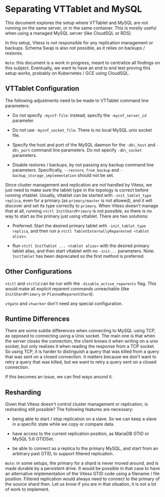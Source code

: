 # Separating VTTablet and MySQL

This document explores the setup where VTTablet and MySQL are not running on the
same server, or in the same container. This is mostly useful when using a
managed MySQL server (like CloudSQL or RDS).

In this setup, Vitess is not responsible for any replication management or
backups. Schema Swap is also not possible, as it relies on backups / restores.

`Note`: this document is a work in progress, meant to centralize all findings on
this subject. Eventually, we want to have an end to end test proving this setup
works, probably on Kubernetes / GCE using CloudSQL.

## VTTablet Configuration

The following adjustments need to be made to VTTablet command line parameters:

* Do not specify `-mycnf-file`: instead, specify the `-mycnf_server_id`
  parameter.

* Do not use `-mycnf_socket_file`. There is no local MySQL unix socket file.

* Specify the host and port of the MySQL daemon for the `-db\_host`
  and `-db\_port` command line parameters. Do not specify
  `-db\_socket` parameters.

* Disable restores / backups, by not passing any backup command line
  parameters. Specifically, `--restore_from_backup` and
  `-backup_storage_implementation` should not be set.

Since cluster management and replication are not handled by Vitess, we just need
to make sure the tablet type in the topology is correct before running
vttablet. Usually, vttablet can be started with `-init_tablet_type replica`,
even for a primary (as `primary/master` is not allowed), and it will discover 
and set its type correctly to `primary`. When Vitess doesn't manage that at all, running
`vtctl InitShardPrimary` is not possible, so there is no way to start as the
primary just using vttablet. There are two solutions:

* Preferred: Start the desired primary tablet with `-init_tablet_type replica`, 
  and then run a `vtctl TabletExternallyReparented <tablet alias>`.

* Run `vtctl InitTablet ... <tablet alias>` with the desired primary tablet alias, 
  and then start vttablet with no `-init...` parameters. 
  Note: `InitTablet` has been deprecated so the first method is preferred.
  
## Other Configurations

`vtctl` and `vtctld` can be run with the `-disable_active_reparents` flag. This
would make all explicit reparent commands unreachable (like `InitShardPrimary`
or `PlannedReparentShard`).

`vtgate` and `vtworker` don't need any special configuration.

## Runtime Differences

There are some subtle differences when connecting to MySQL using TCP, as opposed
to connecting using a Unix socket. The main one is that when the server closes
the connection, the client knows it when writing on a unix socket, but only
realizes it when reading the response from a TCP socket. So using TCP, it is
harder to distinguish a query that was killed from a query that was sent on a
closed connection. It matters because we don't want to retry a query that was
killed, but we want to retry a query sent on a closed connection.

If this becomes an issue, we can find ways around it.

## Resharding

Given that Vitess doesn't control cluster management or replication, is
resharding still possible? The following features are necessary:

* being able to start / stop replication on a slave. So we can keep a slave in a
  specific state while we copy or compare data.

* have access to the current replication position, as MariaDB GTID or MySQL 5.6
  GTIDSet.

* be able to connect as a replica to the primary MySQL, and start from an
  arbitrary past GTID, to support filtered replication.

`Note`: in some setups, the primary for a shard is never moved around, and is
made durable by a persistent drive. It would be possible in that case to have an
alternative implementation of the Vitess GTID code using a filename / file
position. Filtered replication would always need to connect to the primary of the
source shard then. Let us know if you are in that situation, it is not a lot of
work to implement.
